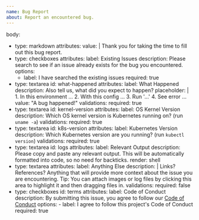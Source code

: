 ```yaml
---
name: Bug Report
about: Report an encountered bug.
---
```

body:
  - type: markdown
    attributes:
      value: |
        Thank you for taking the time to fill out this bug report.
  - type: checkboxes
    attributes:
      label: Existing Issues
      description: Please search to see if an issue already exists for the bug you encountered.
      options:
      - label: I have searched the existing issues
        required: true
  - type: textarea
    id: what-happened
    attributes:
      label: What Happened
      description: Also tell us, what did you expect to happen?
      placeholder: |
        1. In this environment ...
        2. With this config ...
        3. Run '...'
        4. See error ...
      value: "A bug happened!"
    validations:
      required: true
  - type: textarea
    id: kernel-version
    attributes:
      label: OS Kernel Version
      description: Which OS kernel version is Kubernetes running on? (run `uname -a`)
    validations:
      required: true
  - type: textarea
    id: k8s-version
    attributes:
      label: Kubernetes Version
      description: Which Kubernetes version are you running? (run `kubectl version`)
    validations:
      required: true
  - type: textarea
    id: logs
    attributes:
      label: Relevant Output
      description: Please copy and paste any relevant output. This will be automatically formatted into code, so no need for backticks.
      render: shell
  - type: textarea
    attributes:
      label: Anything Else
      description: |
        Links? References? Anything that will provide more context about the issue you are encountering.
        Tip: You can attach images or log files by clicking this area to highlight it and then dragging files in.
    validations:
      required: false
  - type: checkboxes
    id: terms
    attributes:
      label: Code of Conduct
      description: By submitting this issue, you agree to follow our [Code of Conduct](https://github.com/axivo/k3s-cluster/blob/main/CODE_OF_CONDUCT.md)
      options:
        - label: I agree to follow this project's Code of Conduct
          required: true
